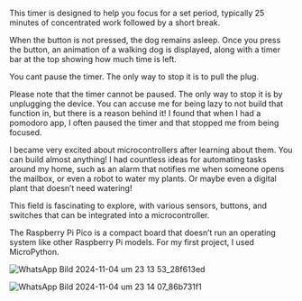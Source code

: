 This timer is designed to help you focus for a set period, typically 25 minutes of concentrated work followed by a short break.

When the button is not pressed, the dog remains asleep. 
Once you press the button, an animation of a walking dog is displayed, along with a timer bar at the top showing how much time is left.

You cant pause the timer. The only way to stop it is to pull the plug.


Please note that the timer cannot be paused. The only way to stop it is by unplugging the device. 
You can accuse me for being lazy to not build that function in, but there is a reason behind it!
I found that when I had a pomodoro app, I often paused the timer and that stopped me from being focused.

I became very excited about microcontrollers after learning about them. You can build almost anything!
I had countless ideas for automating tasks around my home, such as an alarm that notifies me when someone opens the mailbox, 
or even a robot to water my plants. Or maybe even a digital plant that doesn’t need watering!

This field is fascinating to explore, with various sensors, buttons, and switches that can be integrated into a microcontroller.

The Raspberry Pi Pico is a compact board that doesn’t run an operating system like other Raspberry Pi models. For my first project, I used MicroPython.

![WhatsApp Bild 2024-11-04 um 23 13 53_28f613ed](https://github.com/user-attachments/assets/02aca066-b961-4cec-8372-78d9649987b8)

![WhatsApp Bild 2024-11-04 um 23 14 07_86b731f1](https://github.com/user-attachments/assets/d74c57d4-8bf0-41be-903e-f0e40148d7f6)

